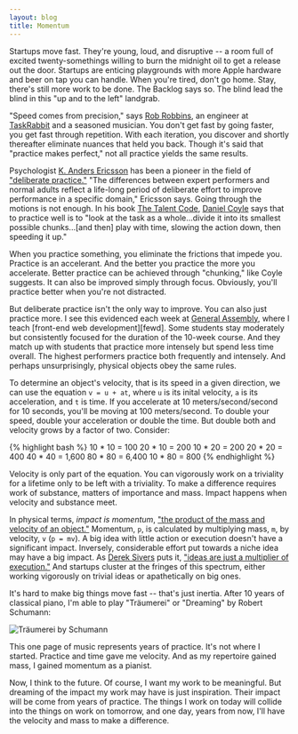 ```yaml
---
layout: blog
title: Momentum
---
```


Startups move fast. They're young, loud, and disruptive -- a room full of excited
twenty-somethings willing to burn the midnight oil to get a release out the door.
Startups are enticing playgrounds with more Apple hardware and beer on tap you
can handle. When you're tired, don't go home. Stay, there's still more work to
be done. The Backlog says so. The blind lead the blind in this "up and to the
left" landgrab.

"Speed comes from precision," says [Rob Robbins][rob], an engineer at
[TaskRabbit][tr] and a seasoned musician. You don't get fast by going faster,
you get fast through repetition. With each iteration, you discover and shortly
thereafter eliminate nuances that held you back. Though it's said that "practice
makes perfect," not all practice yields the same results.

Psychologist [K. Anders Ericsson][ericsson] has been a pioneer in the field of
["deliberate practice."][practice] "The differences between expert performers
and normal adults reflect a life-long period of deliberate effort to improve
performance in a specific domain," Ericsson says. Going through the motions is
not enough. In his book [The Talent Code][ttc], [Daniel Coyle][coyle] says that
to practice well is to "look at the task as a whole...divide it into its smallest
possible chunks...\[and then\] play with time, slowing the action down, then
speeding it up."

When you practice something, you eliminate the frictions that impede you.
Practice is an accelerant. And the better you practice the more you accelerate.
Better practice can be achieved through "chunking," like Coyle suggests. It can
also be improved simply through focus. Obviously, you'll practice better when
you're not distracted.

But deliberate practice isn't the only way to improve. You can also just practice
more. I see this evidenced each week at [General Assembly][ga], where I teach
[front-end web development][fewd]. Some students stay moderately but consistently
focused for the duration of the 10-week course. And they match up with students
that practice more intensely but spend less time overall. The highest
performers practice both frequently and intensely. And perhaps unsurprisingly,
physical objects obey the same rules.

To determine an object's velocity, that is its speed in a given direction, we can
use the equation `v = u + at`, where `u` is its inital velocity, `a` is its
acceleration, and `t` is time. If you accelerate at 10 meters/second/second for
10 seconds, you'll be moving at 100 meters/second. To double your speed, double
your acceleration or double the time. But double both and velocity grows by a
factor of two. Consider:

{% highlight bash %}
10 * 10 =   100
20 * 10 =   200
10 * 20 =   200
20 * 20 =   400
40 * 40 = 1,600
80 * 80 = 6,400
10 * 80 =   800
{% endhighlight %}

Velocity is only part of the equation. You can vigorously work on a triviality
for a lifetime only to be left with a triviality. To make a difference requires
work of substance, matters of importance and mass. Impact happens when velocity
and substance meet.

In physical terms, *impact is momentum*, ["the product of the mass and velocity
of an object."][momentum] Momentum, `p`, is calculated by multiplying mass, `m`,
by velocity, `v` (`p = mv`). A big idea with little action or execution doesn't
have a significant impact. Inversely, considerable effort put towards a niche idea
may have a big impact. As [Derek Sivers][sivers] puts it, ["ideas are just a
multiplier of execution."][multiply] And startups cluster at the fringes of this
spectrum, either working vigorously on trivial ideas or apathetically on big ones.

It's hard to make big things move fast -- that's just inertia. After 10 years of
classical piano, I'm able to play "Träumerei" or "Dreaming" by Robert Schumann:

![Träumerei by Schumann](http://f.cl.ly/items/3w2i3y2n3B412C3y3B43/dreaming.jpg "Träumerei by Schumann")

This one page of music represents years of practice. It's not where I started.
Practice and time gave me velocity. And as my repertoire gained mass, I gained
momentum as a pianist.

Now, I think to the future. Of course, I want my work to be meaningful. But dreaming
of the impact my work may have is just inspiration. Their impact will be come from
years of practice. The things I work on today will collide into the things on
work on tomorrow, and one day, years from now, I'll have the velocity and mass
to make a difference.

[rob]:      https://twitter.com/RobRobbins
[ericsson]: http://en.wikipedia.org/wiki/K._Anders_Ericsson
[practice]: http://en.wikipedia.org/wiki/Practice_(learning_method)#Deliberate_practice
[ttc]:      http://amzn.to/1ivraIb
[coyle]:    https://twitter.com/DanielCoyle
[momentum]: http://en.wikipedia.org/wiki/Momentum
[sivers]:   https://twitter.com/sivers
[multiply]: http://sivers.org/multiply
[tr]:       http://taskrabbit.com
[ga]:       http://ga.co
